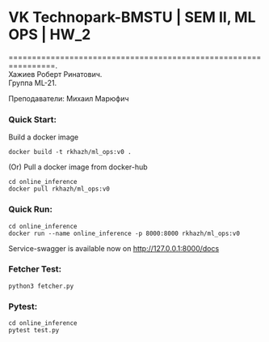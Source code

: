 # VK Technopark-BMSTU | SEM II, ML OPS | HW_2

================================================================.  
Хажиев Роберт Ринатович.  
Группа ML-21.

Преподаватели: Михаил Марюфич


### Quick Start:
Build a docker image
~~~
docker build -t rkhazh/ml_ops:v0 .
~~~

(Or) Pull a docker image from docker-hub
~~~
cd online_inference
docker pull rkhazh/ml_ops:v0
~~~

### Quick Run:
~~~
cd online_inference
docker run --name online_inference -p 8000:8000 rkhazh/ml_ops:v0
~~~
Service-swagger is available now on http://127.0.0.1:8000/docs


### Fetcher Test:
~~~
python3 fetcher.py
~~~

### Pytest:
~~~
cd online_inference
pytest test.py
~~~
